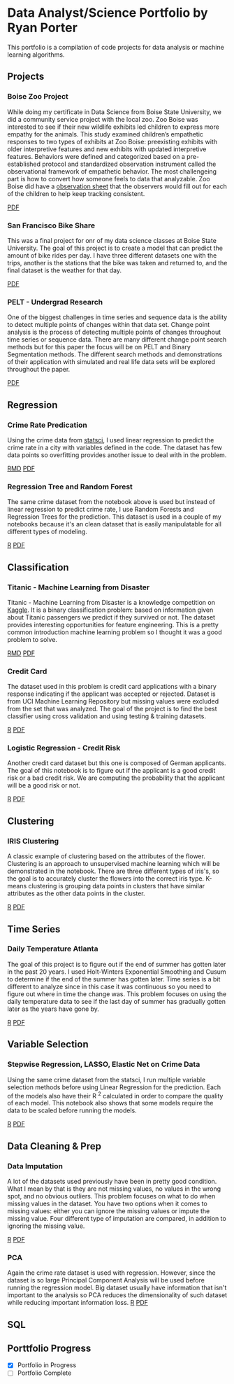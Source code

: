 # Data Analyst/Science Portfolio by Ryan Porter
This portfolio is a compilation of code projects for data analysis or machine learning algorithms.

## Projects
### Boise Zoo Project 
  While doing my certificate in Data Science from Boise State University, we did a community service project with the local zoo. Zoo Boise was interested to see if their new wildlife exhibits led children to express more empathy for the animals. This study examined children’s empathetic responses to two types of exhibits at Zoo Boise: preexisting exhibits with older interpretive features and new exhibits with updated interpretive features. Behaviors were defined and categorized based on a pre-established protocol and standardized observation instrument called the observational framework of empathetic behavior. The most challengeing part is how to convert how someone feels to data that analyzable. Zoo Boise did have a [observation sheet](https://github.com/porterry/Portfolio/blob/main/Notebooks/Empathy%20Observation.pdf) that the observers would fill out for each of the children to help keep tracking consistent. 

[PDF](https://github.com/porterry/Portfolio/blob/main/Notebooks/Zoo%20Project.pdf)

### San Francisco Bike Share 
  This was a final project for onr of my data science classes at Boise State University. The goal of this project is to create a model that can predict the amount of bike rides per day. I have three different datasets one with the trips, another is the stations that the bike was taken and returned to, and the final dataset is the weather for that day. 

[PDF](https://github.com/porterry/Portfolio/blob/main/Notebooks/Bike_Share_MD.pdf)
  
### PELT - Undergrad Research
  One of the biggest challenges in time series and sequence data is the ability to detect
multiple points of changes within that data set. Change point analysis is the process of
detecting multiple points of changes throughout time series or sequence data. There are
many different change point search methods but for this paper the focus will be on PELT
and Binary Segmentation methods. The different search methods and demonstrations of
their application with simulated and real life data sets will be explored throughout the
paper. 

[PDF](https://github.com/porterry/Portfolio/blob/main/Notebooks/Change_Point_Porter.pdf)

## Regression 
### Crime Rate Predication
Using the crime data from [statsci](http://www.statsci.org/data/general/uscrime.html), I used linear regression to predict the crime rate in a city with variables defined in the code. The dataset has few data points so overfitting provides another issue to deal with in the problem. 

[RMD](https://github.com/porterry/Portfolio/blob/main/Notebooks/crime_rate.Rmd) [PDF](https://github.com/porterry/Portfolio/blob/main/Notebooks/crime_rate.pdf)

### Regression Tree and Random Forest
The same crime dataset from the notebook above is used but instead of linear regression to predict crime rate, I use Random Forests and Regression Trees for the prediction. This dataset is used in a couple of my notebooks because it's an clean dataset that is easily manipulatable for all different types of modeling. 

[R](https://github.com/porterry/Portfolio/blob/main/Notebooks/random_forest.R) [PDF](https://github.com/porterry/Portfolio/blob/main/Notebooks/randfom_forest.pdf)

## Classification
### Titanic - Machine Learning from Disaster 
Titanic - Machine Learning from Disaster is a knowledge competition on [Kaggle](https://www.kaggle.com/c/titanic). It is a binary classification problem: based on information given about Titanic passengers we predict if they survived or not. The dataset provides interesting opportunities for feature engineering. This is a pretty common introduction machine learning problem so I thought it was a good problem to solve.

[RMD](https://github.com/porterry/titanic/blob/master/titanic_markdown.Rmd) [PDF](https://github.com/porterry/Portfolio/blob/main/Notebooks/titanic_MD.pdf)

### Credit Card 
The dataset used in this problem is credit card applications with a binary response indicating if the applicant was accepted or rejected. Dataset is from UCI Machine Learning Repository but missing values were excluded from the set that was analyzed. The goal of the project is to find the best classifier using cross validation and using testing & training datasets. 

[R](https://github.com/porterry/Portfolio/blob/main/Notebooks/credit_card_code.R) [PDF](https://github.com/porterry/Portfolio/blob/main/Notebooks/credit-card.pdf)

### Logistic Regression - Credit Risk
Another credit card dataset but this one is composed of German applicants. The goal of this notebook is to figure out if the applicant is a good credit risk or a bad credit risk. We are computing the probability that the applicant will be a good risk or not.

[R](https://github.com/porterry/Portfolio/blob/main/Notebooks/german_credit.R) [PDF](https://github.com/porterry/Portfolio/blob/main/Notebooks/german_credit.pdf)

## Clustering
### IRIS Clustering
A classic example of clustering based on the attributes of the flower. Clustering is an approach to unsupervised machine learning which will be demonstrated in the notebook. There are three different types of iris's, so the goal is to accurately cluster the flowers into the correct iris type. K-means clustering is grouping data points in clusters that have similar attributes as the other data points in the cluster. 

[R](https://github.com/porterry/Portfolio/blob/main/Notebooks/iris_cluster.R) [PDF](https://github.com/porterry/Portfolio/blob/main/Notebooks/clustering.pdf)

## Time Series
### Daily Temperature Atlanta
The goal of this project is to figure out if the end of summer has gotten later in the past 20 years. I used Holt-Winters Exponential Smoothing and Cusum to determine if the end of the summer has gotten later. Time series is a bit different to analyze since in this case it was continuous so you need to figure out where in time the change was. This problem focuses on using the daily temperature data to see if the last day of summer has gradually gotten later as the years have gone by.

[R](https://github.com/porterry/Portfolio/blob/main/Notebooks/time_series_code.R) [PDF](https://github.com/porterry/Portfolio/blob/main/Notebooks/time_series.pdf)

## Variable Selection
### Stepwise Regression, LASSO, Elastic Net on Crime Data
Using the same crime dataset from the statsci, I run multiple variable selection methods before using Linear Regression for the prediction. Each of the models also have their R <sup>2</sup> calculated in order to compare the quality of each model. This notebook also shows that some models require the data to be scaled before running the models.

[R](https://github.com/porterry/Portfolio/blob/main/Notebooks/variable%20selection.R) [PDF](https://github.com/porterry/Portfolio/blob/main/Notebooks/variable_selection.pdf)

## Data Cleaning & Prep
### Data Imputation
A lot of the datasets used previously have been in pretty good condition. What I mean by that is they are not missing values, no values in the wrong spot, and no obvious outliers. This problem focuses on what to do when missing values in the dataset. You have two options when it comes to missing values: either you can ignore the missing values or impute the missing value. Four different type of imputation are compared, in addition to ignoring the missing value. 

[R](https://github.com/porterry/Portfolio/blob/main/Notebooks/missing_data.R) [PDF](https://github.com/porterry/Portfolio/blob/main/Notebooks/missing_data.pdf)

### PCA
Again the crime rate dataset is used with regression. However, since  the dataset is so large Principal Component Analysis will be used before running the regression model. Big dataset usually have information that isn't important to the analysis so PCA reduces the dimensionality of such dataset while reducing important information loss.
[R](https://github.com/porterry/Portfolio/blob/main/Notebooks/Data_prep.R) [PDF](https://github.com/porterry/Portfolio/blob/main/Notebooks/Data_prep.pdf)


## SQL

## Porttfolio Progress
- [x] Portfolio in Progress
- [ ] Portfolio Complete
